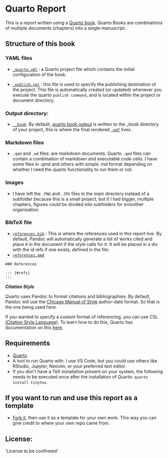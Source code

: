 # Quarto Report

This is a report written using a [Quarto book](https://quarto.org/docs/books/). Quarto Books are combinations of multiple documents (chapters) into a single manuscript. 

## Structure of this book

### YAML files

 - [`_quarto.yml`](_quarto.yml) : a Quarto project file which contains the initial configuration of the book.

 - [`_publish.yml`](_publish.yml) : this file is used to specify the publishing destination of the project. This file is automatically created (or updated) whenever you execute the quarto `publish command`, and is located within the project or document directory.

### Output directory:

- [`__book`](__book): By default, [quarto book output](https://quarto.org/docs/books/book-output.html) is written to the _book directory of your project, this is where the final rendered [`.pdf`](/_book/3rd-Year-Report.pdf) lives.

### Markdown files

- `.qmd` and `.md` files: are markdown documents. Quarto `.qmd` files can contain a combination of markdown and executable code cells. I have some files in .qmd and others with simple .md format depending on whether I need the quarto functionality to run them or not.

### Images
- I have left the `.PNG` and `.JPG` files in the main directory instead of a subfolder because this is a small project, but if I had bigger, multiple chapters, figures could be divided into subfolders for smoother organisation. 

### BibTeX file
- [`references.bib`](references.bib) : This is where the references used in this report live. By default, Pandoc will automatically generate a list of works cited and place it in the document if the style calls for it. It will be placed in a div with the id refs if one exists, defined in the file:
- [`references.qmd`](references.qmd)
```
### References

::: {#refs}
:::
```

***Citation Style***

Quarto uses Pandoc to format citations and bibliographies. By default, Pandoc will use the [Chicago Manual of Style](https://www.chicagomanualofstyle.org/home.html) author-date format. So that is the one being used here.

If you wanted to specify a custom format of referencing, you can use CSL [(Citation Style Language)](https://citationstyles.org/). To learn how to do this, Quarto has documentation on this [here](https://quarto.org/docs/authoring/footnotes-and-citations.html).


## Requirements
- [Quarto](https://quarto.org/docs/get-started/).
- A tool to run Quarto with. I use VS Code, but you could use others like RStudio, Jupyter, Neovim, or your preferred text editor.
- If you don't have a TeX installation present on your system, the following needs to be executed once after the installation of Quarto: `quarto install tinytex`.

## If you want to run and use this report as a template

- [Fork it](https://docs.github.com/en/get-started/quickstart/fork-a-repo#use-someone-elses-project-as-a-starting-point-for-your-own-idea), then use it as a template for your own work. This way you can give credit to where your own repo came from.

## License:

'License to be confirmed'